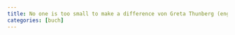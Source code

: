 ```yaml
---
title: No one is too small to make a difference von Greta Thunberg (englisch)
categories: [buch]
---
```

